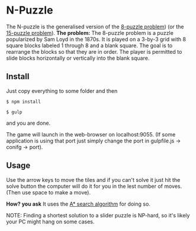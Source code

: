 # N-Puzzle
The N-puzzle is the generalised version of the [8-puzzle problem](https://en.wikipedia.org/wiki/15_puzzle)) (or the [15-puzzle problem](https://en.wikipedia.org/wiki/15_puzzle)).
**The problem:** The 8-puzzle problem is a puzzle popularized by Sam Loyd in the 1870s. It is played on a 3-by-3 grid with 8 square blocks labeled 1 through 8 and a blank square. The goal is to rearrange the blocks so that they are in order. The player is permitted to slide blocks horizontally or vertically into the blank square. 

## Install
Just copy everything to some folder and then
```shell
$ npm install

$ gulp
```
and you are done.

The game will launch in the web-browser on localhost:9055. (If some application is using that port just simply change the port in gulpfile.js -> conifg -> port).

## Usage
Use the arrow keys to move the tiles and if you can't solve it just hit the solve button the computer will do it for you in the lest number of moves.(Then use space to make a move).

**How? you ask**
It uses the [A\* search algorithm](https://en.wikipedia.org/wiki/A*_search_algorithm) for doing so.

NOTE: Finding a shortest solution to a slider puzzle is NP-hard, so it's likely your PC might hang on some cases.

